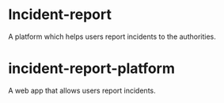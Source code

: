 # Incident-report
A platform which helps users report incidents to the authorities.
# incident-report-platform
A web app that allows users report incidents.
